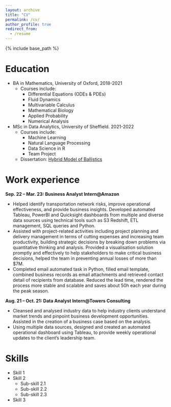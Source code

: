 ```yaml
---
layout: archive
title: "CV"
permalink: /cv/
author_profile: true
redirect_from:
  - /resume
---
```


{% include base_path %}

Education
======
* BA in Mathematics, University of Oxford, 2018-2021
  * Courses include: 
    * Differential Equations (ODEs & PDEs)
    * Fluid Dynamics
    * Multivariable Calculus
    * Mathematical Biology
    * Applied Probability
    * Numerical Analysis
* MSc in Data Analytics, University of Sheffield. 2021-2022
  * Courses include: 
    * Machine Learning
    * Natural Language Processing
    * Data Science in R
    * Team Project
  * Dissertation: [Hybrid Model of Ballistics](http://haolinwang2001.github.io/files/HybridModelOfBallistics.pdf "dissertation")

Work experience
======
**Sep. 22 – Mar. 23: Business Analyst Intern@Amazon**
* Helped identify transportation network risks, improve operational effectiveness, and provide business insights. Developed automated Tableau, PowerBI and Quicksight dashboards from multiple and diverse data sources using technical tools such as S3 Redshift, ETL management, SQL queries and Python. 
* Assisted with project-related activities including project planning and delivery management in terms of cutting expenses and increasing team productivity, building strategic decisions by breaking down problems via quantitative thinking and analysis. Provided a visualisation solution promptly and effectively to help stakeholders to make critical business decisions, helped the team in preventing annual losses of more than $7M. 
* Completed email automated task in Python, filled email template, combined business records as email attachments and retrieved contact detail of recipients from database. Reduced the lead time, rendered the process more stable and scalable and saves about 50h each year during the peak season.

**Aug. 21 – Oct. 21: Data Analyst Intern@Towers Consulting**
* Cleansed and analysed industry data to help industry clients understand market trends and pinpoint business development opportunities. Assisted in the creation of a business case based on the analysis. 
* Using multiple data sources, designed and created an automated operational dashboard using Tableau, to provide weekly operational updates to the client’s leadership team.
  
Skills
======
* Skill 1
* Skill 2
  * Sub-skill 2.1
  * Sub-skill 2.2
  * Sub-skill 2.3
* Skill 3

